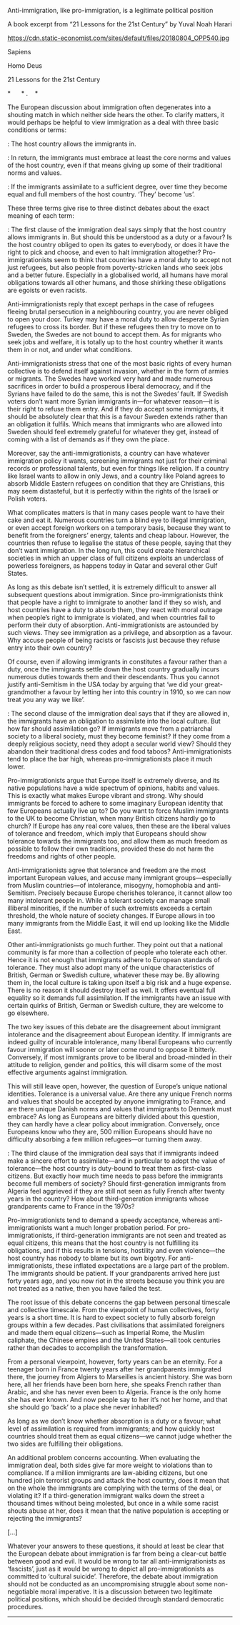 Anti-immigration, like pro-immigration, is a legitimate political position

A book excerpt from “21 Lessons for the 21st Century” by Yuval Noah Harari

https://cdn.static-economist.com/sites/default/files/20180804_OPP540.jpg

Sapiens

Homo Deus

21 Lessons for the 21st Century

*      * .    *

The European discussion about immigration often degenerates into a shouting match in which neither side hears the other. To clarify matters, it would perhaps be helpful to view immigration as a deal with three basic conditions or terms: 

: The host country allows the immigrants in. 

: In return, the immigrants must embrace at least the core norms and values of the host country, even if that means giving up some of their traditional norms and values. 

: If the immigrants assimilate to a sufficient degree, over time they become equal and full members of the host country. ‘They’ become ‘us’. 

These three terms give rise to three distinct debates about the exact meaning of each term: 

: The first clause of the immigration deal says simply that the host country allows immigrants in. But should this be understood as a duty or a favour? Is the host country obliged to open its gates to everybody, or does it have the right to pick and choose, and even to halt immigration altogether? Pro-immigrationists seem to think that countries have a moral duty to accept not just refugees, but also people from poverty-stricken lands who seek jobs and a better future. Especially in a globalised world, all humans have moral obligations towards all other humans, and those shirking these obligations are egoists or even racists. 

Anti-immigrationists reply that except perhaps in the case of refugees fleeing brutal persecution in a neighbouring country, you are never obliged to open your door. Turkey may have a moral duty to allow desperate Syrian refugees to cross its border. But if these refugees then try to move on to Sweden, the Swedes are not bound to accept them. As for migrants who seek jobs and welfare, it is totally up to the host country whether it wants them in or not, and under what conditions.   

Anti-immigrationists stress that one of the most basic rights of every human collective is to defend itself against invasion, whether in the form of armies or migrants. The Swedes have worked very hard and made numerous sacrifices in order to build a prosperous liberal democracy, and if the Syrians have failed to do the same, this is not the Swedes’ fault. If Swedish voters don’t want more Syrian immigrants in—for whatever reason—it is their right to refuse them entry. And if they do accept some immigrants, it should be absolutely clear that this is a favour Sweden extends rather than an obligation it fulfils. Which means that immigrants who are allowed into Sweden should feel extremely grateful for whatever they get, instead of coming with a list of demands as if they own the place.   

Moreover, say the anti-immigrationists, a country can have whatever immigration policy it wants, screening immigrants not just for their criminal records or professional talents, but even for things like religion. If a country like Israel wants to allow in only Jews, and a country like Poland agrees to absorb Middle Eastern refugees on condition that they are Christians, this may seem distasteful, but it is perfectly within the rights of the Israeli or Polish voters. 

What complicates matters is that in many cases people want to have their cake and eat it. Numerous countries turn a blind eye to illegal immigration, or even accept foreign workers on a temporary basis, because they want to benefit from the foreigners’ energy, talents and cheap labour. However, the countries then refuse to legalise the status of these people, saying that they don’t want immigration. In the long run, this could create hierarchical societies in which an upper class of full citizens exploits an underclass of powerless foreigners, as happens today in Qatar and several other Gulf States.   

As long as this debate isn’t settled, it is extremely difficult to answer all subsequent questions about immigration. Since pro-immigrationists think that people have a right to immigrate to another land if they so wish, and host countries have a duty to absorb them, they react with moral outrage when people’s right to immigrate is violated, and when countries fail to perform their duty of absorption. Anti-immigrationists are astounded by such views. They see immigration as a privilege, and absorption as a favour. Why accuse people of being racists or fascists just because they refuse entry into their own country?   

Of course, even if allowing immigrants in constitutes a favour rather than a duty, once the immigrants settle down the host country gradually incurs numerous duties towards them and their descendants. Thus you cannot justify anti-Semitism in the USA today by arguing that ‘we did your great-grandmother a favour by letting her into this country in 1910, so we can now treat you any way we like’. 

: The second clause of the immigration deal says that if they are allowed in, the immigrants have an obligation to assimilate into the local culture. But how far should assimilation go? If immigrants move from a patriarchal society to a liberal society, must they become feminist? If they come from a deeply religious society, need they adopt a secular world view? Should they abandon their traditional dress codes and food taboos? Anti-immigrationists tend to place the bar high, whereas pro-immigrationists place it much lower.   

Pro-immigrationists argue that Europe itself is extremely diverse, and its native populations have a wide spectrum of opinions, habits and values. This is exactly what makes Europe vibrant and strong. Why should immigrants be forced to adhere to some imaginary European identity that few Europeans actually live up to? Do you want to force Muslim immigrants to the UK to become Christian, when many British citizens hardly go to church? If Europe has any real core values, then these are the liberal values of tolerance and freedom, which imply that Europeans should show tolerance towards the immigrants too, and allow them as much freedom as possible to follow their own traditions, provided these do not harm the freedoms and rights of other people.   

Anti-immigrationists agree that tolerance and freedom are the most important European values, and accuse many immigrant groups—especially from Muslim countries—of intolerance, misogyny, homophobia and anti-Semitism. Precisely because Europe cherishes tolerance, it cannot allow too many intolerant people in. While a tolerant society can manage small illiberal minorities, if the number of such extremists exceeds a certain threshold, the whole nature of society changes. If Europe allows in too many immigrants from the Middle East, it will end up looking like the Middle East.   

Other anti-immigrationists go much further. They point out that a national community is far more than a collection of people who tolerate each other. Hence it is not enough that immigrants adhere to European standards of tolerance. They must also adopt many of the unique characteristics of British, German or Swedish culture, whatever these may be. By allowing them in, the local culture is taking upon itself a big risk and a huge expense. There is no reason it should destroy itself as well. It offers eventual full equality so it demands full assimilation. If the immigrants have an issue with certain quirks of British, German or Swedish culture, they are welcome to go elsewhere.   

The two key issues of this debate are the disagreement about immigrant intolerance and the disagreement about European identity. If immigrants are indeed guilty of incurable intolerance, many liberal Europeans who currently favour immigration will sooner or later come round to oppose it bitterly. Conversely, if most immigrants prove to be liberal and broad-minded in their attitude to religion, gender and politics, this will disarm some of the most effective arguments against immigration.   

This will still leave open, however, the question of Europe’s unique national identities. Tolerance is a universal value. Are there any unique French norms and values that should be accepted by anyone immigrating to France, and are there unique Danish norms and values that immigrants to Denmark must embrace? As long as Europeans are bitterly divided about this question, they can hardly have a clear policy about immigration. Conversely, once Europeans know who they are, 500 million Europeans should have no difficulty absorbing a few million refugees—or turning them away. 

: The third clause of the immigration deal says that if immigrants indeed make a sincere effort to assimilate—and in particular to adopt the value of tolerance—the host country is duty-bound to treat them as first-class citizens. But exactly how much time needs to pass before the immigrants become full members of society? Should first-generation immigrants from Algeria feel aggrieved if they are still not seen as fully French after twenty years in the country? How about third-generation immigrants whose grandparents came to France in the 1970s?   

Pro-immigrationists tend to demand a speedy acceptance, whereas anti-immigrationists want a much longer probation period. For pro-immigrationists, if third-generation immigrants are not seen and treated as equal citizens, this means that the host country is not fulfilling its obligations, and if this results in tensions, hostility and even violence—the host country has nobody to blame but its own bigotry. For anti-immigrationists, these inflated expectations are a large part of the problem. The immigrants should be patient. If your grandparents arrived here just forty years ago, and you now riot in the streets because you think you are not treated as a native, then you have failed the test.   

The root issue of this debate concerns the gap between personal timescale and collective timescale. From the viewpoint of human collectives, forty years is a short time. It is hard to expect society to fully absorb foreign groups within a few decades. Past civilisations that assimilated foreigners and made them equal citizens—such as Imperial Rome, the Muslim caliphate, the Chinese empires and the United States—all took centuries rather than decades to accomplish the transformation.   

From a personal viewpoint, however, forty years can be an eternity. For a teenager born in France twenty years after her grandparents immigrated there, the journey from Algiers to Marseilles is ancient history. She was born here, all her friends have been born here, she speaks French rather than Arabic, and she has never even been to Algeria. France is the only home she has ever known. And now people say to her it’s not her home, and that she should go ‘back’ to a place she never inhabited? 

As long as we don’t know whether absorption is a duty or a favour; what level of assimilation is required from immigrants; and how quickly host countries should treat them as equal citizens—we cannot judge whether the two sides are fulfilling their obligations.   

An additional problem concerns accounting. When evaluating the immigration deal, both sides give far more weight to violations than to compliance. If a million immigrants are law-abiding citizens, but one hundred join terrorist groups and attack the host country, does it mean that on the whole the immigrants are complying with the terms of the deal, or violating it? If a third-generation immigrant walks down the street a thousand times without being molested, but once in a while some racist shouts abuse at her, does it mean that the native population is accepting or rejecting the immigrants? 

[…]   

Whatever your answers to these questions, it should at least be clear that the European debate about immigration is far from being a clear-cut battle between good and evil. It would be wrong to tar all anti-immigrationists as ‘fascists’, just as it would be wrong to depict all pro-immigrationists as committed to ‘cultural suicide’. Therefore, the debate about immigration should not be conducted as an uncompromising struggle about some non-negotiable moral imperative. It is a discussion between two legitimate political positions, which should be decided through standard democratic procedures. 

_______